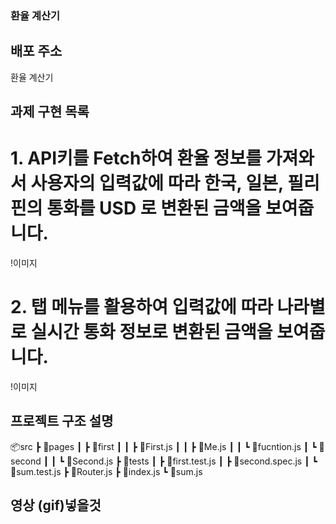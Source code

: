 ### 환율 계산기 

## 배포 주소
<a hrfe="">환율 계산기</a>

## 과제 구현 목록

# 1. API키를 Fetch하여 환율 정보를 가져와서 사용자의 입력값에 따라 한국, 일본, 필리핀의 통화를 USD 로 변환된 금액을 보여줍니다.

!이미지

# 2. 탭 메뉴를 활용하여 입력값에 따라 나라별로 실시간 통화 정보로 변환된 금액을 보여줍니다.
 
!이미지

## 프로젝트 구조 설명

📦src
 ┣ 📂pages
 ┃ ┣ 📂first
 ┃ ┃ ┣ 📜First.js
 ┃ ┃ ┣ 📜Me.js
 ┃ ┃ ┗ 📜fucntion.js
 ┃ ┗ 📂second
 ┃ ┃ ┗ 📜Second.js
 ┣ 📂tests
 ┃ ┣ 📜first.test.js
 ┃ ┣ 📜second.spec.js
 ┃ ┗ 📜sum.test.js
 ┣ 📜Router.js
 ┣ 📜index.js
 ┗ 📜sum.js
 
 ## 영상 (gif)넣을것
